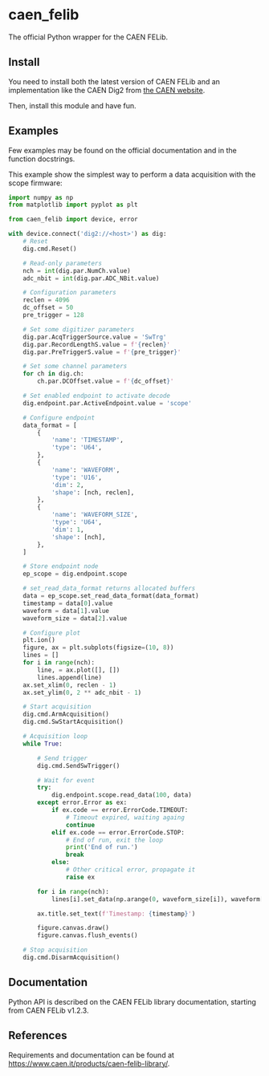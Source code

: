 # caen_felib
The official Python wrapper for the CAEN FELib.

## Install
You need to install both the latest version of CAEN FELib and an implementation like the CAEN Dig2 from [the CAEN website](https://www.caen.it/products/caen-felib-library/).

Then, install this module and have fun.

## Examples
Few examples may be found on the official documentation and in the function docstrings.

This example show the simplest way to perform a data acquisition with the scope firmware:

```python
import numpy as np
from matplotlib import pyplot as plt

from caen_felib import device, error

with device.connect('dig2://<host>') as dig:
    # Reset
    dig.cmd.Reset()

    # Read-only parameters
    nch = int(dig.par.NumCh.value)
    adc_nbit = int(dig.par.ADC_NBit.value)

    # Configuration parameters
    reclen = 4096
    dc_offset = 50
    pre_trigger = 128

    # Set some digitizer parameters
    dig.par.AcqTriggerSource.value = 'SwTrg'
    dig.par.RecordLengthS.value = f'{reclen}'
    dig.par.PreTriggerS.value = f'{pre_trigger}'

    # Set some channel parameters
    for ch in dig.ch:
        ch.par.DCOffset.value = f'{dc_offset}'

    # Set enabled endpoint to activate decode
    dig.endpoint.par.ActiveEndpoint.value = 'scope'

    # Configure endpoint
    data_format = [
        {
            'name': 'TIMESTAMP',
            'type': 'U64',
        },
        {
            'name': 'WAVEFORM',
            'type': 'U16',
            'dim': 2,
            'shape': [nch, reclen],
        },
        {
            'name': 'WAVEFORM_SIZE',
            'type': 'U64',
            'dim': 1,
            'shape': [nch],
        },
    ]

    # Store endpoint node
    ep_scope = dig.endpoint.scope

    # set_read_data_format returns allocated buffers
    data = ep_scope.set_read_data_format(data_format)
    timestamp = data[0].value
    waveform = data[1].value
    waveform_size = data[2].value

    # Configure plot
    plt.ion()
    figure, ax = plt.subplots(figsize=(10, 8))
    lines = []
    for i in range(nch):
        line, = ax.plot([], [])
        lines.append(line)
    ax.set_xlim(0, reclen - 1)
    ax.set_ylim(0, 2 ** adc_nbit - 1)

    # Start acquisition
    dig.cmd.ArmAcquisition()
    dig.cmd.SwStartAcquisition()

    # Acquisition loop
    while True:

        # Send trigger
        dig.cmd.SendSwTrigger()

        # Wait for event
        try:
            dig.endpoint.scope.read_data(100, data)
        except error.Error as ex:
            if ex.code == error.ErrorCode.TIMEOUT:
                # Timeout expired, waiting againg
                continue
            elif ex.code == error.ErrorCode.STOP:
                # End of run, exit the loop
                print('End of run.')
                break
            else:
                # Other critical error, propagate it
                raise ex

        for i in range(nch):
            lines[i].set_data(np.arange(0, waveform_size[i]), waveform[i])

        ax.title.set_text(f'Timestamp: {timestamp}')

        figure.canvas.draw()
        figure.canvas.flush_events()

    # Stop acquisition
    dig.cmd.DisarmAcquisition()
```

## Documentation
Python API is described on the CAEN FELib library documentation, starting from CAEN FELib v1.2.3.

## References
Requirements and documentation can be found at 
https://www.caen.it/products/caen-felib-library/.
